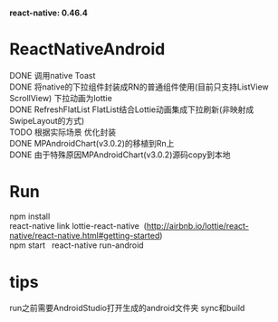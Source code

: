 #### react-native: 0.46.4
# ReactNativeAndroid
DONE 调用native Toast  
DONE 将native的下拉组件封装成RN的普通组件使用(目前只支持ListView ScrollView) 下拉动画为lottie  
DONE RefreshFlatList FlatList结合Lottie动画集成下拉刷新(非映射成SwipeLayout的方式)  
TODO 根据实际场景 优化封装  
DONE MPAndroidChart(v3.0.2)的移植到Rn上  
DONE 由于特殊原因MPAndroidChart(v3.0.2)源码copy到本地  

# Run  
npm install  
react-native link lottie-react-native  (http://airbnb.io/lottie/react-native/react-native.html#getting-started)  
npm start  
react-native run-android  
# tips  
run之前需要AndroidStudio打开生成的android文件夹 sync和build  

